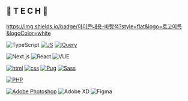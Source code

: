 <!--
**E-JIWON/E-JIWON** is a ✨ _special_ ✨ repository because its `README.md` (this file) appears on your GitHub profile.

Here are some ideas to get you started:

- 🔭 I’m currently working on ...
- 🌱 I’m currently learning ...
- 👯 I’m looking to collaborate on ...
- 🤔 I’m looking for help with ...
- 💬 Ask me about ...
- 📫 How to reach me: ...
- 😄 Pronouns: ...
- ⚡ Fun fact: ...
-->



## 🎈 T E C H 🎈
https://img.shields.io/badge/아이콘내용-바탕색?style=flat&logo=로고이름&logoColor=white

![TypeScript](https://img.shields.io/badge/TypeScript-007ACC?style=flat-square&logo=typescript&logoColor=white)
[![JS](https://img.shields.io/badge/JavaScript-F7DF1E?style=flat-square&logo=JavaScript&logoColor=black)](https://github.com/meowoof011/02_MatrixCalculator)
[![jQuery](https://img.shields.io/badge/jQuery-0769AD?style=flat-square&logo=jQuery&logoColor=white)](https://github.com/meowoof011/08_AnimalCrossing)<br />

![Next.js](https://img.shields.io/badge/Next.js-000?logo=nextdotjs&logoColor=fff&style=for-the-badge)
![React](https://img.shields.io/badge/React-20232A?style=for-the-badge&logo=react&logoColor=61DAFB)
![VUE](https://img.shields.io/badge/VUE-41B883?style=flat-square&logo=VUE&logoColor=white)<br />

[![html](https://img.shields.io/badge/Html-E34F26?style=flat-square&logo=Html5&logoColor=white)](https://github.com/meowoof011/01_GrapeFestival) 
[![css](https://img.shields.io/badge/CSS-1572B6?style=flat-square&logo=CSS3&logoColor=white)](https://github.com/meowoof011/07_LineGames) 
[![Pug](https://img.shields.io/badge/Pug-A86454?style=flat-square&logo=Pug&logoColor=white)](https://github.com/meowoof011/04_ChangeCalculator)
[![Sass](https://img.shields.io/badge/Sass-CC6699?style=flat-square&logo=Sass&logoColor=white)](https://github.com/meowoof011/04_ChangeCalculator)<br />
  
[![PHP](https://img.shields.io/badge/PHP-777BB4?style=flat-square&logo=PHP&logoColor=white)](https://github.com/meowoof011/05_KioskProject)<br />
  
[![Adobe Photoshop](https://img.shields.io/badge/Photoshop-31A8FF?style=flat-square&logo=AdobePhotoshop&logoColor=white)](https://github.com/meowoof011/03_ProductInfo) 
![Adobe XD](https://img.shields.io/badge/Adobe%20XD-470137?style=for-the-badge&logo=Adobe%20XD&logoColor=#FF61F6)
![Figma](https://img.shields.io/badge/Figma-F24E1E?style=for-the-badge&logo=figma&logoColor=white)
